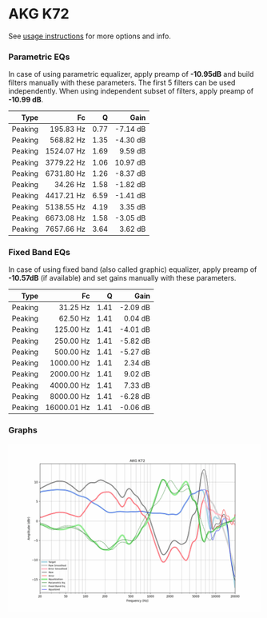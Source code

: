 # AKG K72
See [usage instructions](https://github.com/jaakkopasanen/AutoEq#usage) for more options and info.

### Parametric EQs
In case of using parametric equalizer, apply preamp of **-10.95dB** and build filters manually
with these parameters. The first 5 filters can be used independently.
When using independent subset of filters, apply preamp of **-10.99 dB**.

| Type    | Fc         |    Q | Gain     |
|--------:|-----------:|-----:|---------:|
| Peaking | 195.83 Hz  | 0.77 | -7.14 dB |
| Peaking | 568.82 Hz  | 1.35 | -4.30 dB |
| Peaking | 1524.07 Hz | 1.69 | 9.59 dB  |
| Peaking | 3779.22 Hz | 1.06 | 10.97 dB |
| Peaking | 6731.80 Hz | 1.26 | -8.37 dB |
| Peaking | 34.26 Hz   | 1.58 | -1.82 dB |
| Peaking | 4417.21 Hz | 6.59 | -1.41 dB |
| Peaking | 5138.55 Hz | 4.19 | 3.35 dB  |
| Peaking | 6673.08 Hz | 1.58 | -3.05 dB |
| Peaking | 7657.66 Hz | 3.64 | 3.62 dB  |

### Fixed Band EQs
In case of using fixed band (also called graphic) equalizer, apply preamp of **-10.57dB**
(if available) and set gains manually with these parameters.

| Type    | Fc          |    Q | Gain     |
|--------:|------------:|-----:|---------:|
| Peaking | 31.25 Hz    | 1.41 | -2.09 dB |
| Peaking | 62.50 Hz    | 1.41 | 0.04 dB  |
| Peaking | 125.00 Hz   | 1.41 | -4.01 dB |
| Peaking | 250.00 Hz   | 1.41 | -5.82 dB |
| Peaking | 500.00 Hz   | 1.41 | -5.27 dB |
| Peaking | 1000.00 Hz  | 1.41 | 2.34 dB  |
| Peaking | 2000.00 Hz  | 1.41 | 9.02 dB  |
| Peaking | 4000.00 Hz  | 1.41 | 7.33 dB  |
| Peaking | 8000.00 Hz  | 1.41 | -6.28 dB |
| Peaking | 16000.01 Hz | 1.41 | -0.06 dB |

### Graphs
![](./AKG%20K72.png)